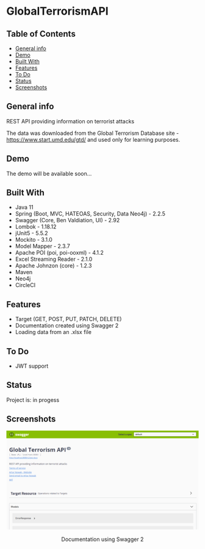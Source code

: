 # GlobalTerrorismAPI

## Table of Contents
* [General info](#general-info)
* [Demo](#demo)
* [Built With](#built-with)
* [Features](#features)
* [To Do](#to-do)
* [Status](#status)
* [Screenshots](#screenshots)

## General info
REST API providing information on terrorist attacks

The data was downloaded from the Global Terrorism Database site - https://www.start.umd.edu/gtd/ and used only for learning purposes.

## Demo
The demo will be available soon...

## Built With 
- Java 11
- Spring (Boot, MVC, HATEOAS, Security, Data Neo4j) - 2.2.5
- Swagger (Core, Ben Valdiation, UI) - 2.92
- Lombok - 1.18.12
- jUnit5 - 5.5.2
- Mockito - 3.1.0
- Model Mapper - 2.3.7
- Apache POI (poi, poi-ooxml) - 4.1.2
- Excel Streaming Reader - 2.1.0
- Apache Johnzon (core) - 1.2.3
- Maven
- Neo4j
- CircleCI

## Features
- Target (GET, POST, PUT, PATCH, DELETE)
- Documentation created using Swagger 2
- Loading data from an .xlsx file

## To Do
- JWT support

## Status
Project is: in progess

## Screenshots
![Documentation](./src/main/resources/screenshots/documentation.png)
<p style="text-align: center">Documentation using Swagger 2</p>